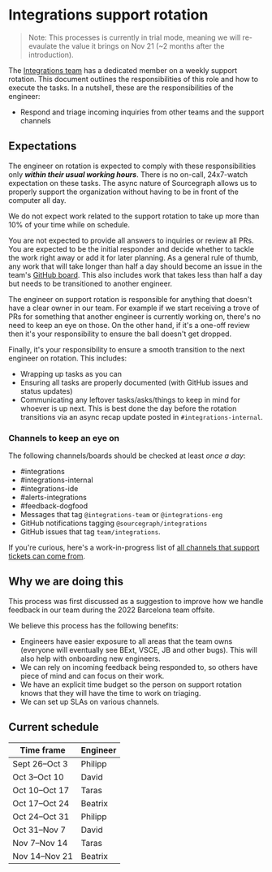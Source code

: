 # Integrations support rotation

> Note: This processes is currently in trial mode, meaning we will re-evaulate the value it brings on Nov 21 (~2 months after the introduction).

The [Integrations team](./index.md) has a dedicated member on a weekly support rotation. This document outlines the responsibilities of this role and how to execute the tasks. In a nutshell, these are the responsibilities of the engineer:

- Respond and triage incoming inquiries from other teams and the support channels

## Expectations

The engineer on rotation is expected to comply with these responsibilities only **_within their usual working hours_**. There is no on-call, 24x7-watch expectation on these tasks. The async nature of Sourcegraph allows us to properly support the organization without having to be in front of the computer all day.

We do not expect work related to the support rotation to take up more than 10% of your time while on schedule.

You are not expected to provide all answers to inquiries or review all PRs. You are expected to be the initial responder and decide whether to tackle the work right away or add it for later planning. As a general rule of thumb, any work that will take longer than half a day should become an issue in the team's [GitHub board](https://github.com/orgs/sourcegraph/projects/213/views/18). This also includes work that takes less than half a day but needs to be transitioned to another engineer.

The engineer on support rotation is responsible for anything that doesn't have a clear owner in our team. For example if we start receiving a trove of PRs for something that another engineer is currently working on, there's no need to keep an eye on those. On the other hand, if it's a one-off review then it's your responsibility to ensure the ball doesn't get dropped.

Finally, it's your responsibility to ensure a smooth transition to the next engineer on rotation. This includes:

- Wrapping up tasks as you can
- Ensuring all tasks are properly documented (with GitHub issues and status updates)
- Communicating any leftover tasks/asks/things to keep in mind for whoever is up next. This is best done the day before the rotation transitions via an async recap update posted in `#integrations-internal`.

### Channels to keep an eye on

The following channels/boards should be checked at least _once a day_:

- #integrations
- #integrations-internal
- #integrations-ide
- #alerts-integrations
- #feedback-dogfood
- Messages that tag `@integrations-team` or `@integrations-eng`
- GitHub notifications tagging `@sourcegraph/integrations`
- GitHub issues that tag `team/integrations`.

If you're curious, here's a work-in-progress list of [all channels that support tickets can come from](https://docs.google.com/document/d/1cxNVXZIn1FEqrPCEOQrYHQAn2EiLjyY4oxWE99SyK9Q/edit).

## Why we are doing this

This process was first discussed as a suggestion to improve how we handle feedback in our team during the 2022 Barcelona team offsite.

We believe this process has the following benefits:

- Engineers have easier exposure to all areas that the team owns (everyone will eventually see BExt, VSCE, JB and other bugs). This will also help with onboarding new engineers.
- We can rely on incoming feedback being responded to, so others have piece of mind and can focus on their work.
- We have an explicit time budget so the person on support rotation knows that they will have the time to work on triaging.
- We can set up SLAs on various channels.

## Current schedule

| Time frame    | Engineer |
| ------------- | -------- |
| Sept 26–Oct 3 | Philipp  |
| Oct 3–Oct 10  | David    |
| Oct 10–Oct 17 | Taras    |
| Oct 17–Oct 24 | Beatrix  |
| Oct 24–Oct 31 | Philipp  |
| Oct 31–Nov 7  | David    |
| Nov 7–Nov 14  | Taras    |
| Nov 14–Nov 21 | Beatrix  |
